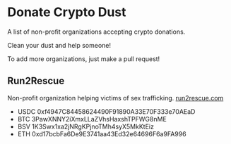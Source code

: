 # Donate Crypto Dust

A list of non-profit organizations accepting crypto donations. 

Clean your dust and help someone!

To add more organizations, just make a pull request!


## Run2Rescue
Non-profit organization helping victims of sex trafficking. [run2rescue.com](run2rescue.com)

* USDC 0xf4947C84458624490F91890A33E70F333e70AEaD
* BTC 3PawXNNY2iXmxLLaZVhsHaxshTPFWG8nME
* BSV 1K3Swx1xa2jNRgKPjnoTMh4syX5MkKtEiz
* ETH 0xd17bcbFa6De9E3741aa43Ed32e64696F6a9FA996
